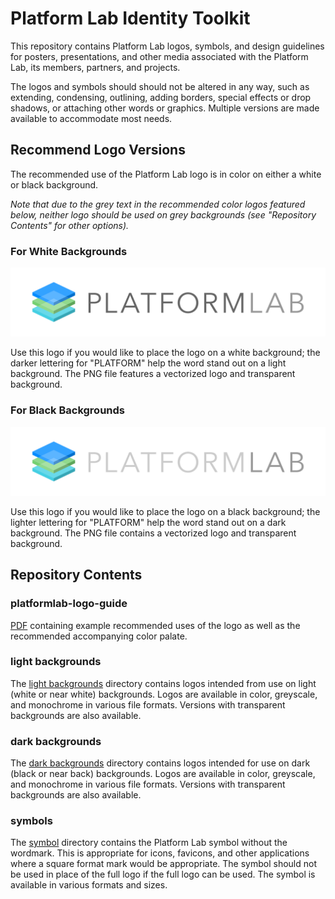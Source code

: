 # Platform Lab Identity Toolkit
This repository contains Platform Lab logos, symbols, and design guidelines for
posters, presentations, and other media associated with the Platform Lab, its
members, partners, and projects.

The logos and symbols should should not be altered in any way, such as
extending, condensing, outlining, adding borders, special effects or drop
shadows, or attaching other words or graphics. Multiple versions are made
available to accommodate most needs.

## Recommend Logo Versions
The recommended use of the Platform Lab logo is in color on either a white or
black background.

*Note that due to the grey text in the recommended color logos featured below,
neither logo should be used on grey backgrounds (see "Repository Contents"
for other options).*

### For White Backgrounds
![platformlab-logo-vFINAL-color-pos.png](light%20backgrounds/platformlab-logo-vFINAL-color-pos.png)

Use this logo if you would like to place the logo on a white background; the
darker lettering for "PLATFORM" help the word stand out on a light background.
The PNG file features a vectorized logo and transparent background.

### For Black Backgrounds
![platformlab-logo-vFINAL-color-neg.png](dark%20backgrounds/platformlab-logo-vFINAL-color-neg.png)

Use this logo if you would like to place the logo on a black background; the
lighter lettering for "PLATFORM" help the word stand out on a dark background.
The PNG file contains a vectorized logo and transparent background.

## Repository Contents

### platformlab-logo-guide
[PDF](platformlab-logo-guide.pdf) containing example recommended uses of the
logo as well as the recommended accompanying color palate.

### light backgrounds
The [light backgrounds](light%20backgrounds) directory contains logos intended
from use on light (white or near white) backgrounds. Logos are available in
color, greyscale, and monochrome in various file formats. Versions with
transparent backgrounds are also available.

### dark backgrounds
The [dark backgrounds](dark%20backgrounds) directory contains logos intended for
use on dark (black or near back) backgrounds. Logos are available in color,
greyscale, and monochrome in various file formats. Versions with transparent
backgrounds are also available.

### symbols
The [symbol](symbol) directory contains the Platform Lab symbol without the
wordmark.  This is appropriate for icons, favicons, and other applications where
a square format mark would be appropriate.  The symbol should not be used in
place of the full logo if the full logo can be used.  The symbol is available 
in various formats and sizes.
